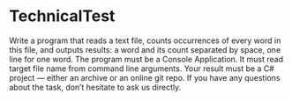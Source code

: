 # TechnicalTest

Write a program that reads a text file, counts occurrences of every word in this file, and outputs results: a word and its count separated by space, one line for one word.
The program must be a Console Application. It must read target file name from command line arguments.
Your result must be a C# project — either an archive or an online git repo.
If you have any questions about the task, don’t hesitate to ask us directly.
